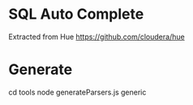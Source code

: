 # SQL Auto Complete

Extracted from Hue https://github.com/cloudera/hue

# Generate 

cd tools
node generateParsers.js generic